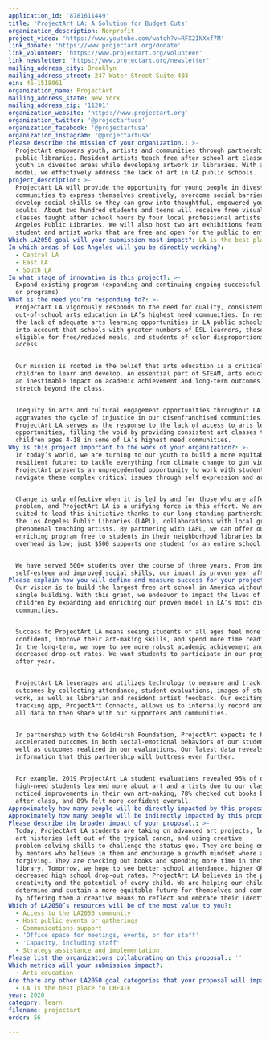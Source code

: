 ```yaml
---
application_id: '8781611449'
title: 'ProjectArt LA: A Solution for Budget Cuts'
organization_description: Nonprofit
project_video: 'https://www.youtube.com/watch?v=RFX2INXxf7M'
link_donate: 'https://www.projectart.org/donate'
link_volunteer: 'https://www.projectart.org/volunteer'
link_newsletter: 'https://www.projectart.org/newsletter'
mailing_address_city: Brooklyn
mailing_address_street: 247 Water Street Suite 403
ein: 46-1518061
organization_name: ProjectArt
mailing_address_state: New York
mailing_address_zip: '11201'
organization_website: 'https://www.projectart.org'
organization_twitter: '@projectartusa'
organization_facebook: '@projectartusa'
organization_instagram: '@projectartusa'
Please describe the mission of your organization.: >-
  ProjectArt empowers youth, artists and communities through partnerships with
  public libraries. Resident artists teach free after school art classes to
  youth in divested areas while developing artwork in libraries. With a scalable
  model, we effectively address the lack of art in LA public schools.
project_description: >-
  ProjectArt LA will provide the opportunity for young people in divested
  communities to express themselves creatively, overcome social barriers, and
  develop social skills so they can grow into thoughtful, empowered young
  adults. About two hundred students and teens will receive free visual arts
  classes taught after school hours by four local professional artists at Los
  Angeles Public Libraries. We will also host two art exhibitions featuring
  student and artist works that are free and open for the public to enjoy.
Which LA2050 goal will your submission most impact?: LA is the best place to LEARN
In which areas of Los Angeles will you be directly working?:
  - Central LA
  - East LA
  - South LA
In what stage of innovation is this project?: >-
  Expand existing program (expanding and continuing ongoing successful projects
  or programs)
What is the need you’re responding to?: >-
  ProjectArt LA vigorously responds to the need for quality, consistent,
  out-of-school arts education in LA’s highest need communities. In response to
  the lack of adequate arts learning opportunities in LA public schools, we take
  into account that schools with greater numbers of ESL learners, those who are
  eligible for free/reduced meals, and students of color disproportionately lack
  access. 


  Our mission is rooted in the belief that arts education is a critical tool for
  children to learn and develop. An essential part of STEAM, arts education has
  an inestimable impact on academic achievement and long-term outcomes that
  stretch beyond the class. 


  Inequity in arts and cultural engagement opportunities throughout LA
  aggravates the cycle of injustice in our disenfranchised communities.
  ProjectArt LA serves as the response to the lack of access to arts learning
  opportunities, filling the void by providing consistent art classes to
  children ages 4-18 in some of LA’s highest need communities.
Why is this project important to the work of your organization?: >-
  In today’s world, we are turning to our youth to build a more equitable and
  resilient future: to tackle everything from climate change to gun violence.
  ProjectArt presents an unprecedented opportunity to work with students to
  navigate these complex critical issues through self expression and art making.


  Change is only effective when it is led by and for those who are affected by a
  problem, and ProjectArt LA is a unifying force in this effort. We are uniquely
  suited to lead this initiative thanks to our long-standing partnerships with
  the Los Angeles Public Libraries (LAPL), collaborations with local groups, and
  phenomenal teaching artists. By partnering with LAPL, we can offer our
  enriching program free to students in their neighborhood libraries because
  overhead is low; just $500 supports one student for an entire school year. 


  We have served 500+ students over the course of three years. From increased
  self-esteem and improved social skills, our impact is proven year after year.
Please explain how you will define and measure success for your project.: >-
  Our vision is to build the largest free art school in America without owning a
  single building. With this grant, we endeavor to impact the lives of even more
  children by expanding and enriching our proven model in LA’s most divested
  communities. 


  Success to ProjectArt LA means seeing students of all ages feel more
  confident, improve their art-making skills, and spend more time reading books.
  In the long-term, we hope to see more robust academic achievement and
  decreased drop-out rates. We want students to participate in our programs year
  after year.  


  ProjectArt LA leverages and utilizes technology to measure and track our
  outcomes by collecting attendance, student evaluations, images of student
  work, as well as librarian and resident artist feedback. Our exciting custom
  tracking app, ProjectArt Connects, allows us to internally record and track
  all data to then share with our supporters and communities. 


  In partnership with the GoldHirsh Foundation, ProjectArt expects to have
  accelerated outcomes in both social-emotional behaviors of our students as
  well as outcomes realized in our evaluations. Our latest data reveals telling
  information that this partnership will buttress even further. 


  For example, 2019 ProjectArt LA student evaluations revealed 95% of our
  high-need students learned more about art and artists due to our classes;  95%
  noticed improvements in their own art-making; 78% checked out books before and
  after class, and 89% felt more confident overall. 
Approximately how many people will be directly impacted by this proposal?: '200'
Approximately how many people will be indirectly impacted by this proposal?: '400'
Please describe the broader impact of your proposal.: >-
  Today, ProjectArt LA students are taking on advanced art projects, learning
  art histories left out of the typical canon, and using creative
  problem-solving skills to challenge the status quo. They are being encouraged
  by mentors who believe in them and encourage a growth mindset where art is
  forgiving. They are checking out books and spending more time in their local
  library. Tomorrow, we hope to see better school attendance, higher GPAs, and
  decreased high school drop-out rates. ProjectArt LA believes in the power of
  creativity and the potential of every child. We are helping our children
  determine and sustain a more equitable future for themselves and communities
  by offering them a creative means to reflect and embrace their identities.
Which of LA2050’s resources will be of the most value to you?:
  - Access to the LA2050 community
  - Host public events or gatherings
  - Communications support
  - 'Office space for meetings, events, or for staff'
  - 'Capacity, including staff'
  - Strategy assistance and implementation
Please list the organizations collaborating on this proposal.: ''
Which metrics will your submission impact?:
  - Arts education
Are there any other LA2050 goal categories that your proposal will impact?:
  - LA is the best place to CREATE
year: 2020
category: learn
filename: projectart
order: 56

---
```

